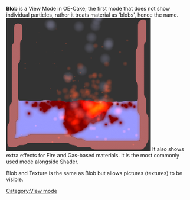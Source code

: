 **Blob** is a View Mode in OE-Cake; the first mode that does not show individual particles, rather it treats material as 'blobs', hence the name.![Blob mode, note the translucent gas particles and the fire effects.](/images/VMblob.png "fig:Blob mode, note the translucent gas particles and the fire effects.") It also shows extra effects for Fire and Gas-based materials. It is the most commonly used mode alongside Shader.

Blob and Texture is the same as Blob but allows pictures (textures) to be visible.

[Category:View mode](/CategoryView%20mode.md "Category:View mode")
